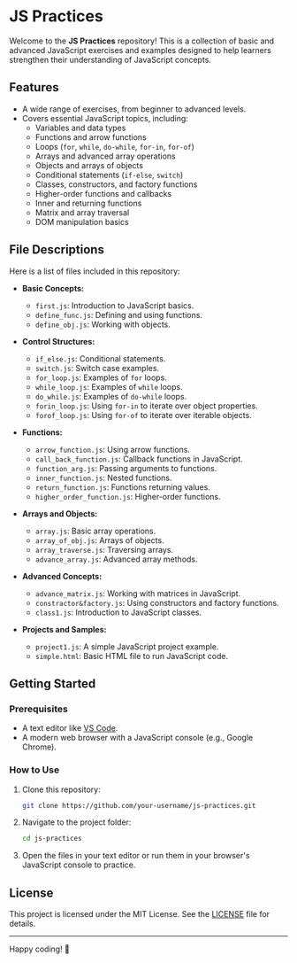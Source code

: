 # JS Practices

Welcome to the **JS Practices** repository! This is a collection of basic and advanced JavaScript exercises and examples designed to help learners strengthen their understanding of JavaScript concepts.

## Features
- A wide range of exercises, from beginner to advanced levels.
- Covers essential JavaScript topics, including:
  - Variables and data types
  - Functions and arrow functions
  - Loops (`for`, `while`, `do-while`, `for-in`, `for-of`)
  - Arrays and advanced array operations
  - Objects and arrays of objects
  - Conditional statements (`if-else`, `switch`)
  - Classes, constructors, and factory functions
  - Higher-order functions and callbacks
  - Inner and returning functions
  - Matrix and array traversal
  - DOM manipulation basics

## File Descriptions
Here is a list of files included in this repository:

- **Basic Concepts:**
  - `first.js`: Introduction to JavaScript basics.
  - `define_func.js`: Defining and using functions.
  - `define_obj.js`: Working with objects.

- **Control Structures:**
  - `if_else.js`: Conditional statements.
  - `switch.js`: Switch case examples.
  - `for_loop.js`: Examples of `for` loops.
  - `while_loop.js`: Examples of `while` loops.
  - `do_while.js`: Examples of `do-while` loops.
  - `forin_loop.js`: Using `for-in` to iterate over object properties.
  - `forof_loop.js`: Using `for-of` to iterate over iterable objects.

- **Functions:**
  - `arrow_function.js`: Using arrow functions.
  - `call_back_function.js`: Callback functions in JavaScript.
  - `function_arg.js`: Passing arguments to functions.
  - `inner_function.js`: Nested functions.
  - `return_function.js`: Functions returning values.
  - `higher_order_function.js`: Higher-order functions.

- **Arrays and Objects:**
  - `array.js`: Basic array operations.
  - `array_of_obj.js`: Arrays of objects.
  - `array_traverse.js`: Traversing arrays.
  - `advance_array.js`: Advanced array methods.

- **Advanced Concepts:**
  - `advance_matrix.js`: Working with matrices in JavaScript.
  - `constractor&factory.js`: Using constructors and factory functions.
  - `class1.js`: Introduction to JavaScript classes.

- **Projects and Samples:**
  - `project1.js`: A simple JavaScript project example.
  - `simple.html`: Basic HTML file to run JavaScript code.

## Getting Started

### Prerequisites
- A text editor like [VS Code](https://code.visualstudio.com/).
- A modern web browser with a JavaScript console (e.g., Google Chrome).

### How to Use
1. Clone this repository:
   ```bash
   git clone https://github.com/your-username/js-practices.git
   ```
2. Navigate to the project folder:
   ```bash
   cd js-practices
   ```
3. Open the files in your text editor or run them in your browser's JavaScript console to practice.

## License
This project is licensed under the MIT License. See the [LICENSE](LICENSE) file for details.

---

Happy coding! 🎉
